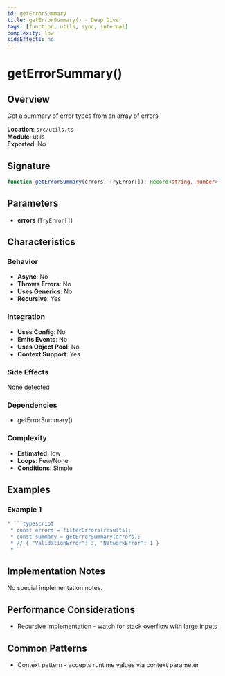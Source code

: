 ```yaml
---
id: getErrorSummary
title: getErrorSummary() - Deep Dive
tags: [function, utils, sync, internal]
complexity: low
sideEffects: no
---
```


# getErrorSummary()

## Overview
Get a summary of error types from an array of errors

**Location**: `src/utils.ts`  
**Module**: utils  
**Exported**: No  

## Signature
```typescript
function getErrorSummary(errors: TryError[]): Record<string, number>
```

## Parameters
- **errors** (`TryError[]`)

## Characteristics

### Behavior
- **Async**: No
- **Throws Errors**: No
- **Uses Generics**: No
- **Recursive**: Yes

### Integration
- **Uses Config**: No
- **Emits Events**: No
- **Uses Object Pool**: No
- **Context Support**: Yes

### Side Effects
None detected

### Dependencies
- getErrorSummary()

### Complexity
- **Estimated**: low
- **Loops**: Few/None
- **Conditions**: Simple


## Examples

### Example 1
```typescript
* ```typescript
 * const errors = filterErrors(results);
 * const summary = getErrorSummary(errors);
 * // { "ValidationError": 3, "NetworkError": 1 }
 * ```
```



## Implementation Notes
No special implementation notes.

## Performance Considerations
- Recursive implementation - watch for stack overflow with large inputs

## Common Patterns
- Context pattern - accepts runtime values via context parameter
